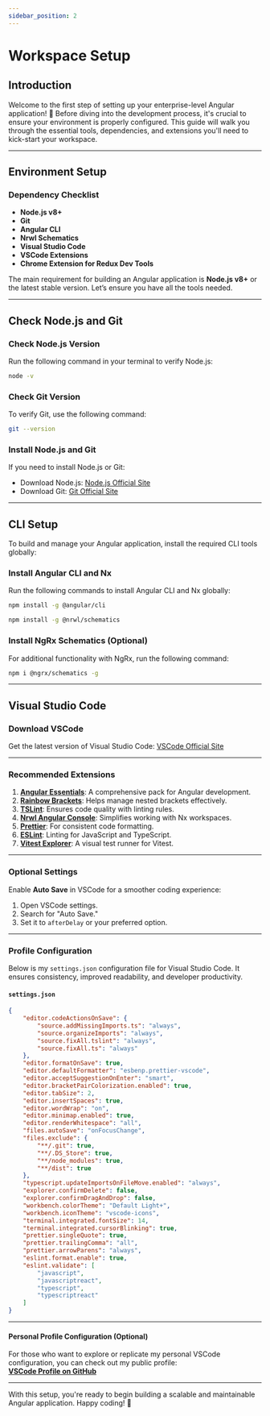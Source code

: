 ```yaml
---
sidebar_position: 2
---
```


# Workspace Setup

## Introduction

Welcome to the first step of setting up your enterprise-level Angular application! 🎉 Before diving into the development process, it's crucial to ensure your environment is properly configured. This guide will walk you through the essential tools, dependencies, and extensions you'll need to kick-start your workspace.

---

## Environment Setup

### Dependency Checklist

- **Node.js v8+**
- **Git**
- **Angular CLI**
- **Nrwl Schematics**
- **Visual Studio Code**
- **VSCode Extensions**
- **Chrome Extension for Redux Dev Tools**

The main requirement for building an Angular application is **Node.js v8+** or the latest stable version. Let’s ensure you have all the tools needed.

---

## Check Node.js and Git

### Check Node.js Version

Run the following command in your terminal to verify Node.js:

```bash
node -v
```

### Check Git Version

To verify Git, use the following command:

```bash
git --version
```

### Install Node.js and Git

If you need to install Node.js or Git:

- Download Node.js: [Node.js Official Site](https://nodejs.org/en)
- Download Git: [Git Official Site](https://git-scm.com/downloads)

---

## CLI Setup

To build and manage your Angular application, install the required CLI tools globally:

### Install Angular CLI and Nx

Run the following commands to install Angular CLI and Nx globally:

```bash
npm install -g @angular/cli
```

```bash
npm install -g @nrwl/schematics
```

### Install NgRx Schematics (Optional)

For additional functionality with NgRx, run the following command:

```bash
npm i @ngrx/schematics -g
```

---

## Visual Studio Code

### Download VSCode

Get the latest version of Visual Studio Code: [VSCode Official Site](https://code.visualstudio.com)

---

### Recommended Extensions

1. **[Angular Essentials](https://marketplace.visualstudio.com/items?itemName=johnpapa.angular-essentials)**: A comprehensive pack for Angular development.
2. **[Rainbow Brackets](https://marketplace.visualstudio.com/items?itemName=2gua.rainbow-brackets)**: Helps manage nested brackets effectively.
3. **[TSLint](https://marketplace.visualstudio.com/items?itemName=eg2.tslint)**: Ensures code quality with linting rules.
4. **[Nrwl Angular Console](https://marketplace.visualstudio.com/items?itemName=nrwl.angular-console)**: Simplifies working with Nx workspaces.
5. **[Prettier](https://marketplace.visualstudio.com/items?itemName=esbenp.prettier-vscode)**: For consistent code formatting.
6. **[ESLint](https://marketplace.visualstudio.com/items?itemName=dbaeumer.vscode-eslint)**: Linting for JavaScript and TypeScript.
7. **[Vitest Explorer](https://marketplace.visualstudio.com/items?itemName=vitest.explorer)**: A visual test runner for Vitest.

---

### Optional Settings

Enable **Auto Save** in VSCode for a smoother coding experience:

1. Open VSCode settings.
2. Search for "Auto Save."
3. Set it to `afterDelay` or your preferred option.

---

### Profile Configuration

Below is my `settings.json` configuration file for Visual Studio Code. It ensures consistency, improved readability, and developer productivity.

#### `settings.json`

```json
{
    "editor.codeActionsOnSave": {
        "source.addMissingImports.ts": "always",
        "source.organizeImports": "always",
        "source.fixAll.tslint": "always",
        "source.fixAll.ts": "always"
    },
    "editor.formatOnSave": true,
    "editor.defaultFormatter": "esbenp.prettier-vscode",
    "editor.acceptSuggestionOnEnter": "smart",
    "editor.bracketPairColorization.enabled": true,
    "editor.tabSize": 2,
    "editor.insertSpaces": true,
    "editor.wordWrap": "on",
    "editor.minimap.enabled": true,
    "editor.renderWhitespace": "all",
    "files.autoSave": "onFocusChange",
    "files.exclude": {
        "**/.git": true,
        "**/.DS_Store": true,
        "**/node_modules": true,
        "**/dist": true
    },
    "typescript.updateImportsOnFileMove.enabled": "always",
    "explorer.confirmDelete": false,
    "explorer.confirmDragAndDrop": false,
    "workbench.colorTheme": "Default Light+",
    "workbench.iconTheme": "vscode-icons",
    "terminal.integrated.fontSize": 14,
    "terminal.integrated.cursorBlinking": true,
    "prettier.singleQuote": true,
    "prettier.trailingComma": "all",
    "prettier.arrowParens": "always",
    "eslint.format.enable": true,
    "eslint.validate": [
        "javascript",
        "javascriptreact",
        "typescript",
        "typescriptreact"
    ]
}
```

---

#### Personal Profile Configuration (Optional)

For those who want to explore or replicate my personal VSCode configuration, you can check out my public profile:  
**[VSCode Profile on GitHub](https://gist.github.com/ChBasitGill/ac2adb5d8c3140dee4d41a44755983d2)**

---

With this setup, you're ready to begin building a scalable and maintainable Angular application. Happy coding! 🚀
